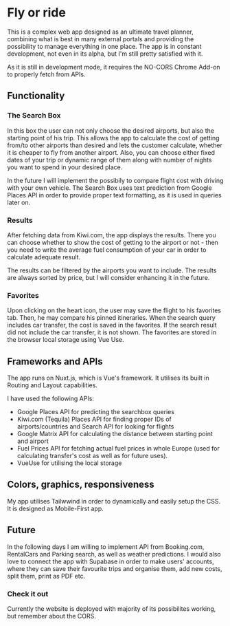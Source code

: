 # Fly or ride

This is a complex web app designed as an ultimate travel planner, combining what is best in many external portals and providing the possibility to manage everything in one place. The app is in constant development, not even in its alpha, but I'm still pretty satisfied with it.

As it is still in development mode, it requires the NO-CORS Chrome Add-on to properly fetch from APIs.

## Functionality

### The Search Box
In this box the user can not only choose the desired airports, but also the starting point of his trip. This allows the app to calculate the cost of getting from/to other airports than desired and lets the customer calculate, whether it is cheaper to fly from another airport. Also, you can choose either fixed dates of your trip or dynamic range of them along with number of nights you want to spend in your desired place.

In the future I will implement the possibily to compare flight cost with driving with your own vehicle. The Search Box uses text prediction from Google Places API in order to provide proper text formatting, as it is used in queries later on.

### Results
After fetching data from Kiwi.com, the app displays the results. There you can choose whether to show the cost of getting to the airport or not - then you need to write the average fuel consumption of your car in order to calculate adequate result. 

The results can be filtered by the airports you want to include. The results are always sorted by price, but I will consider enhancing it in the future.

### Favorites
Upon clicking on the heart icon, the user may save the flight to his favorites tab. Then, he may compare his pinned itineraries. When the search query includes car transfer, the cost is saved in the favorites. If the search result did not include the car transfer, it is not shown. The favorites are stored in the browser local storage using Vue Use.

## Frameworks and APIs

The app runs on Nuxt.js, which is Vue's framework. It utilises its built in Routing and Layout capabilities. 

I have used the following APIs: 
- Google Places API for predicting the searchbox queries
- Kiwi.com (Tequila) Places API for finding proper IDs of airports/countries and Search API for looking for flights
- Google Matrix API for calculating the distance between starting point and airport
- Fuel Prices API for fetching actual fuel prices in whole Europe (used for calculating transfer's cost as well as for future uses).
- VueUse for utilising the local storage

## Colors, graphics, responsiveness
My app utilises Tailwwind in order to dynamically and easily setup the CSS. It is designed as Mobile-First app.

## Future
In the following days I am willing to implement API from Booking.com, RentalCars and Parking search, as well as weather predictions. I would also love to connect the app with Supabase in order to make users' accounts, where they can save their favourite trips and organise them, add new costs, split them, print as PDF etc.

### Check it out

Currently the website is deployed with majority of its possibilites working, but remember about the CORS.
